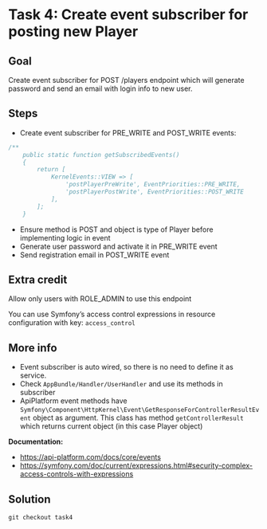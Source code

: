 Task 4: Create event subscriber for posting new Player
====================================================

Goal
----
Create event subscriber for POST /players endpoint which will generate password
and send an email with login info to new user.

Steps
-----
- Create event subscriber for PRE_WRITE and POST_WRITE events:
``` php
/**
    public static function getSubscribedEvents()
    {
        return [
            KernelEvents::VIEW => [
                'postPlayerPreWrite', EventPriorities::PRE_WRITE,
                'postPlayerPostWrite', EventPriorities::POST_WRITE
            ],
        ];
    }
```

- Ensure method is POST and object is type of Player before implementing logic in event
- Generate user password and activate it in PRE_WRITE event
- Send registration email in POST_WRITE event

Extra credit
------------
Allow only users with ROLE_ADMIN to use this endpoint

You can use Symfony’s access control expressions in resource configuration with key:
`access_control`

More info
---------
- Event subscriber is auto wired, so there is no need to define it as service.
- Check `AppBundle/Handler/UserHandler` and use its methods in subscriber
- ApiPlatform event methods have 
 `Symfony\Component\HttpKernel\Event\GetResponseForControllerResultEvent` object as argument. 
 This class has method `getControllerResult` which returns current object (in this case Player object)

**Documentation:**
- https://api-platform.com/docs/core/events
- https://symfony.com/doc/current/expressions.html#security-complex-access-controls-with-expressions


Solution
--------
`git checkout task4`
